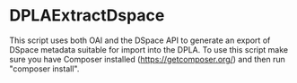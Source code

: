 # DPLAExtractDspace
This script uses both OAI and the DSpace API to generate an export of DSpace metadata suitable for import into the DPLA.
To use this script make sure you have Composer installed (https://getcomposer.org/) and then run "composer install".
